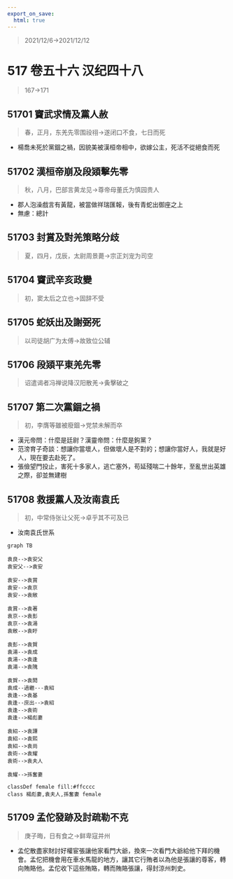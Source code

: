 ```yaml
---
export_on_save:
  html: true
---
```


> 2021/12/6->2021/12/12

# 517 卷五十六 汉纪四十八

> 167->171

## 51701 竇武求情及黨人赦
> 春，正月，东羌先零围祋祤->遂闭口不食，七日而死
- 楊喬未死於黨錮之禍，因貌美被漢桓帝相中，欲嫁公主，死活不從絕食而死

## 51702 漢桓帝崩及段熲擊先零
> 秋，八月，巴部言黄龙见->尊帝母董氏为慎园贵人
- 郡人泡澡戲言有黃龍，被當做祥瑞匯報，後有青蛇出御座之上
- 無慮：總計

## 51703 封賞及對羌策略分歧
> 夏，四月，戊辰，太尉周景薨->宗正刘宠为司空

## 51704 竇武辛亥政變
> 初，窦太后之立也->固辞不受

## 51705 蛇妖出及謝弼死
> 以司徒胡广为太傅->故致位公辅

## 51706 段熲平東羌先零
> 诏遣谒者冯禅说降汉阳散羌->夤擊破之

## 51707 第二次黨錮之禍
> 初，李膺等雖被廢錮->党禁未解而卒
- 漢元帝問：什麼是廷尉？漢靈帝問：什麼是鉤黨？
- 范滂育子奇談：想讓你當壞人，但做壞人是不對的；想讓你當好人，我就是好人，現在要去赴死了。
- 張儉望門投止，害死十多家人，逃亡塞外，苟延殘喘二十餘年，至亂世出英雄之際，卻並無建樹

## 51708 救援黨人及汝南袁氏
> 初，中常侍张让父死->卓乎其不可及已
- 汝南袁氏世系

```mermaid
graph TB

袁良-->袁安父
袁安父-->袁安

袁安-->袁賞
袁安-->袁京
袁安-->袁敞

袁賞-->袁著
袁京-->袁彭
袁京-->袁湯
袁敞-->袁盱

袁彭-->袁賀
袁湯-->袁成
袁湯-->袁逢
袁湯-->袁隗

袁賀-->袁閎
袁成--過繼---袁紹
袁逢-->袁基
袁逢--庶出-->袁紹
袁逢-->袁術
袁逢-->楊彪妻

袁紹-->袁譚
袁紹-->袁熙
袁紹-->袁尚
袁術-->袁耀
袁術-->袁夫人

袁耀-->孫奮妻

classDef female fill:#ffcccc
class 楊彪妻,袁夫人,孫奮妻 female
```

## 51709 孟佗發跡及討疏勒不克
> 庚子晦，日有食之->鲜卑寇并州
- 孟佗散盡家財討好權宦張讓他家看門大爺，換來一次看門大爺給他下拜的機會。孟佗把機會用在車水馬龍的地方，讓其它行賄者以為他是張讓的尊客，轉向賄賂他。孟佗收下這些賄賂，轉而賄賂張讓，得封涼州刺史。
